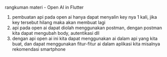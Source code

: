 rangkuman materi - Open AI in Flutter
1. pembuatan api pada open ai hanya dapat menyalin key nya 1 kali, jika key tersebut hilang maka akan membuat lagi
2. api pada open ai dapat diolah menggunakan postman, dengan postman kita dapat mengubah body, autentikasi dll
3. dengan api open ai ini kita dapat menggunakan ai dalam api yang kita buat, dan dapat menggunakan fitur-fitur ai dalam aplikasi kita misalnya rekomendasi smartphone